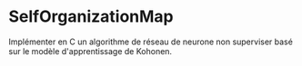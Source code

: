 # SelfOrganizationMap
Implémenter en C un algorithme de réseau de neurone non superviser basé sur le modèle d'apprentissage de Kohonen.
